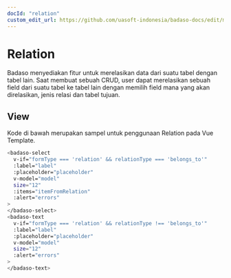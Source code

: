 ```yaml
---
docId: "relation"
custom_edit_url: https://github.com/uasoft-indonesia/badaso-docs/edit/main/i18n/id/docusaurus-plugin-content-docs/current/components/relation.md
---
```


# Relation

Badaso menyediakan fitur untuk merelasikan data dari suatu tabel dengan tabel lain. Saat membuat sebuah CRUD, user dapat merelasikan sebuah field dari suatu tabel ke tabel lain dengan memilih field mana yang akan direlasikan, jenis relasi dan tabel tujuan.

## View

Kode di bawah merupakan sampel untuk penggunaan Relation pada Vue Template.

```bash
<badaso-select
  v-if="formType === 'relation' && relationType === 'belongs_to'"
  :label="label"
  :placeholder="placeholder"
  v-model="model"
  size="12"
  :items="itemFromRelation"
  :alert="errors"
>
</badaso-select>
<badaso-text
  v-if="formType === 'relation' && relationType !== 'belongs_to'"
  :label="label"
  :placeholder="placeholder"
  v-model="model"
  size="12"
  :alert="errors"
>
</badaso-text>
```

